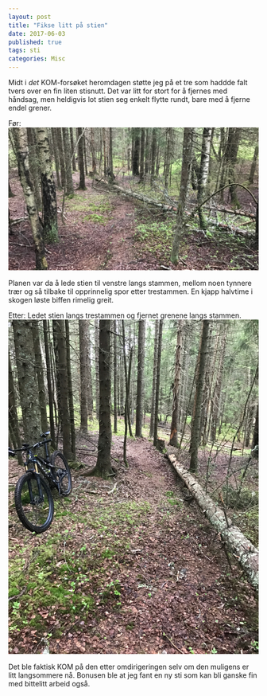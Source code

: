 ```yaml
---
layout: post
title: "Fikse litt på stien"
date: 2017-06-03
published: true
tags: sti
categories: Misc 
---
```


Midt i _det_ KOM-forsøket heromdagen støtte jeg på et tre som haddde falt tvers over en fin liten stisnutt. Det var litt for stort for å fjernes med håndsag, men heldigvis lot stien seg enkelt flytte rundt, bare med å fjerne endel grener. 

Før: 
<a href="/assets/sti_for.jpg" data-lightbox="sti-1" data-title="Stien før arbeid med vindfall">
  <img src="/assets/sti_for.jpg" title="Stien før arbeid, med vindfall">
</a>

Planen var da å lede stien til venstre langs stammen, mellom noen tynnere trær og så tilbake til opprinnelig spor etter trestammen. En kjapp halvtime i skogen løste biffen rimelig greit. 

Etter: Ledet stien langs trestammen og fjernet grenene langs stammen. 
<a href="/assets/sti_etter.jpg" data-lightbox="sti-1" data-title="Stien etter arbeid med vindfall">
  <img src="/assets/sti_etter.jpg" title="Stien etter arbeid, med vindfall">
</a>

Det ble faktisk KOM på den etter omdirigeringen selv om den muligens er litt langsommere nå. Bonusen ble at jeg fant en ny sti som kan bli ganske fin med bittelitt arbeid også. 
